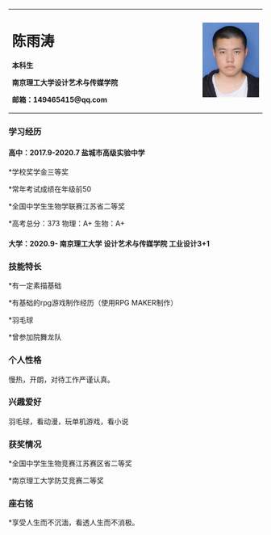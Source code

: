 <table border="0">
  <tr>
    <td width="75%">
      <h1>陈雨涛</h1>
      <p><b>本科生</b></p>
      <p><b>南京理工大学设计艺术与传媒学院</b></p>
      <p><b>邮箱：149465415@qq.com</b></p>
    </td>
    <td width="25%">
      <img src="/图片1.png" width="100%">      
    </td>
  </tr>
</table>


### 学习经历
#### 高中：2017.9-2020.7   盐城市高级实验中学  
*学校奖学金三等奖

*常年考试成绩在年级前50

*全国中学生生物学联赛江苏省二等奖

*高考总分：373    物理：A+   生物：A+          
#### 大学：2020.9-       南京理工大学 设计艺术与传媒学院  工业设计3+1

### 技能特长
*有一定素描基础

*有基础的rpg游戏制作经历（使用RPG MAKER制作）

*羽毛球

*曾参加院舞龙队

### 个人性格
慢热，开朗，对待工作严谨认真。

### 兴趣爱好
羽毛球，看动漫，玩单机游戏，看小说

### 获奖情况
*全国中学生生物竞赛江苏赛区省二等奖

*南京理工大学防艾竞赛二等奖

### 座右铭
*享受人生而不沉湎，看透人生而不消极。
